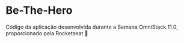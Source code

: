 # Be-The-Hero
Código da aplicação desenvolvida durante a Semana OmniStack 11.0, proporcionado pela Rocketseat 🚀
